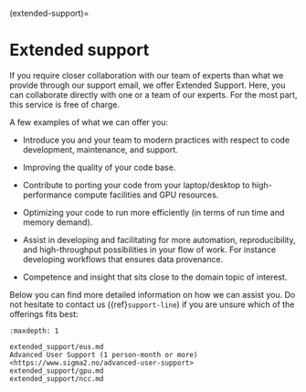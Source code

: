 (extended-support)=

# Extended support

If you require closer collaboration with our team of experts than what we
provide through our support email, we offer Extended Support. Here, you can
collaborate directly with one or a team of our experts. For the most part, this
service is free of charge.

A few examples of what we can offer you:

- Introduce you and your team to modern practices with respect to code
  development, maintenance, and support.

- Improving the quality of your code base.

- Contribute to porting your code from your laptop/desktop to high-performance
  compute facilities and GPU resources.

- Optimizing your code to run more efficiently (in terms of run time and memory demand).

- Assist in developing and facilitating for more automation, reproducibility,
  and high-throughput possibilities in your flow of work. For instance
  developing workflows that ensures data provenance.

- Competence and insight that sits close to the domain topic of interest.

Below you can find more detailed information on how we can assist you.
Do not hesitate to contact us ({ref}`support-line`) if you are unsure which
of the offerings fits best:
```{toctree}
:maxdepth: 1

extended_support/eus.md
Advanced User Support (1 person-month or more)<https://www.sigma2.no/advanced-user-support>
extended_support/gpu.md
extended_support/ncc.md
```
